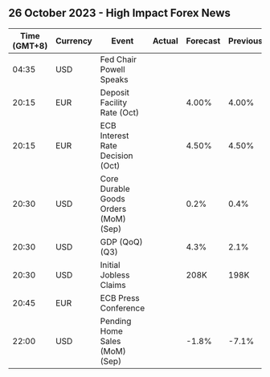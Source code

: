 ## 26 October 2023 - High Impact Forex News

| Time (GMT+8) | Currency | Event | Actual | Forecast | Previous |
|------|----------|-------|--------|----------|----------|
| 04:35 | USD | Fed Chair Powell Speaks |  |  |  |
| 20:15 | EUR | Deposit Facility Rate (Oct) |  | 4.00% | 4.00% |
| 20:15 | EUR | ECB Interest Rate Decision (Oct) |  | 4.50% | 4.50% |
| 20:30 | USD | Core Durable Goods Orders (MoM) (Sep) |  | 0.2% | 0.4% |
| 20:30 | USD | GDP (QoQ) (Q3) |  | 4.3% | 2.1% |
| 20:30 | USD | Initial Jobless Claims |  | 208K | 198K |
| 20:45 | EUR | ECB Press Conference |  |  |  |
| 22:00 | USD | Pending Home Sales (MoM) (Sep) |  | -1.8% | -7.1% |
